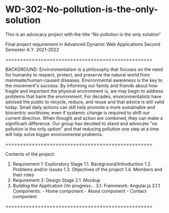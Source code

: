 # WD-302-No-pollution-is-the-only-solution
This is an advocacy project with the title “No pollution is the only solution”

Final project requirement in Advanced Dynamic Web Applications Second Semester A.Y. 2021-2022

==================================================

BACKGROUND:
Environmentalism is a philosophy that focuses on the need for humanity to respect, protect, and preserve the natural world from manmade/human-caused diseases. Environmental awareness is the key to the movement's success. By informing our family and friends about how fragile and important the physical environment is, we may begin to address problems that harm the environment. For decades, environmentalists have advised the public to recycle, reduce, and reuse and that advice is still valid today. Small daily actions can still help promote a more sustainable and biocentric worldview, even if systemic change is required to shift our current direction. When thought and action are combined, they can make a significant difference. Our group has decided to stand and advocate "no pollution is the only option" and that reducing pollution one step at a time will help solve bigger environmental problems.

==================================================

Contents of the project:

  1. Requirement 1: Exploratory Stage
      1.1. Background/Introduction
      1.2. Problems and/or Issues
      1.3. Objectives of the project
      1.4. Members and their roles
  2. Requirement 2: Design Stage
      2.1. Mockup
  3. Building the Application //In progress...
      3.1. Framework: Angular.js
          3.1.1 Components:
                - Home component
                - About component
                - Contact component
            

==================================================




